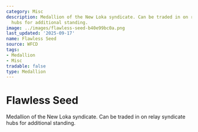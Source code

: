 ```yaml
---
category: Misc
description: Medallion of the New Loka syndicate. Can be traded in on relay syndicate
  hubs for additional standing.
image: ../images/flawless-seed-b40e99bc0a.png
last_updated: '2025-09-17'
name: Flawless Seed
source: WFCD
tags:
- Medallion
- Misc
tradable: false
type: Medallion
---
```


# Flawless Seed

Medallion of the New Loka syndicate. Can be traded in on relay syndicate hubs for additional standing.

